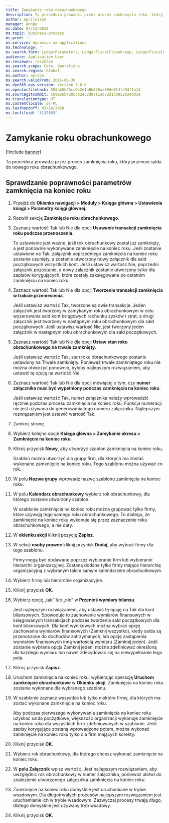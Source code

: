 ```yaml
---
title: Zamykanie roku obrachunkowego
description: Ta procedura prowadzi przez proces zamknięcia roku, który przenosi salda do nowego roku obrachunkowego.
author: aprilolson
manager: AnnBe
ms.date: 07/11/2019
ms.topic: business-process
ms.prod: ''
ms.service: dynamics-ax-applications
ms.technology: ''
ms.search.form: LedgerParameters, LedgerFiscalCloseGroup, LedgerFiscalCloseAddLedger, SysLookupMultiSelectGrid, LedgerFiscalCloseRunGroup
audience: Application User
ms.reviewer: roschlom
ms.search.scope: Core, Operations
ms.search.region: Global
ms.author: aolson
ms.search.validFrom: 2016-06-30
ms.dyn365.ops.version: Version 7.0.0
ms.openlocfilehash: 593ab5b45cc0c2e1a8b876aa89de014fd9df1a13
ms.sourcegitcommit: c69926b4285cb2ec2d9ce1ad72d1cb852024dd5e
ms.translationtype: HT
ms.contentlocale: pl-PL
ms.lasthandoff: 03/18/2020
ms.locfileid: "3137953"
---
```

# <a name="close-the-fiscal-year"></a>Zamykanie roku obrachunkowego

[!include [banner](../../includes/banner.md)]

Ta procedura prowadzi przez proces zamknięcia roku, który przenosi salda do nowego roku obrachunkowego.


## <a name="validate-year-end-close-parameters"></a>Sprawdzanie poprawności parametrów zamknięcia na koniec roku
1. Przejdź do **Okienko nawigacji > Moduły > Księga główna > Ustawienia księgi > Parametry księgi głównej**.
2. Rozwiń sekcję **Zamknięcie roku obrachunkowego**.
3. Zaznacz wartość Tak lub Nie dla opcji **Usuwanie transakcji zamknięcia roku podczas przenoszenia**.
    
    To ustawienie jest ważne, jeśli rok obrachunkowy został już zamknięty, a jest ponownie wykonywane zamknięcie na koniec roku. Jeśli zostanie ustawione na Tak, załącznik poprzedniego zamknięcia na koniec roku zostanie usunięty, a zostanie utworzony nowy załącznik dla sald początkowych wszystkich kont. Jeśli ustawisz wartość Nie, poprzedni załącznik pozostanie, a nowy załącznik zostanie utworzony tylko dla zapisów korygujących, które zostały zaksięgowane po ostatnim zamknięciu na koniec roku.

4. Zaznacz wartość Tak lub Nie dla opcji **Tworzenie transakcji zamknięcia w trakcie przeniesienia**.

    Jeśli ustawisz wartość Tak, tworzone są dwie transakcje. Jeden załącznik jest tworzony w zamykanym roku obrachunkowym w celu wyzerowania sald kont księgowych rachunku zysków i strat, a drugi załącznik jest tworzony w następnym roku obrachunkowym dla sald początkowych. Jeśli ustawisz wartość Nie, jest tworzony jeden załącznik w następnym roku obrachunkowym dla sald początkowych.  

5. Zaznacz wartość Tak lub Nie dla opcji **Ustaw stan roku obrachunkowego na trwale zamknięty**.

    Jeśli ustawisz wartość Tak, stan roku obrachunkowego zostanie ustawiony na Trwale zamknięty.  Ponieważ trwale zamkniętego roku nie można otworzyć ponownie, byłoby najlepszym rozwiązaniem, aby ustawić tę opcję na wartość Nie.  

6. Zaznacz wartość Tak lub Nie dla opcji mówiącej o tym, czy **numer załącznika musi być wypełniony podczas zamknięcia na koniec roku**.

    Jeśli ustawisz wartość Tak, numer załącznika należy wprowadzić ręcznie podczas procesu zamknięcia na koniec roku. Funkcja numeracji nie jest używana do generowania tego numeru załącznika. Najlepszym rozwiązaniem jest ustawić wartość Tak.  

7. Zamknij stronę.
8. Wybierz kolejno opcje **Księga główna > Zamykanie okresu > Zamknięcie na koniec roku**.
9. Kliknij przycisk **Nowy**, aby utworzyć szablon zamknięcia na koniec roku.

    Szablon można utworzyć dla grupy firm, dla których ma zostać wykonane zamknięcie na koniec roku. Tego szablonu można używać co rok.  

10. W polu **Nazwa grupy** wprowadź nazwę szablonu zamknięcia na koniec roku.
11. W polu **Kalendarz obrachunkowy** wybierz rok obrachunkowy, dla którego zostanie utworzony szablon.

    W szablonie zamknięcia na koniec roku można grupować tylko firmy, które używają tego samego roku obrachunkowego. To dlatego, że zamknięcie na koniec roku wykonuje się przez zaznaczenie roku obrachunkowego, a nie daty.  

12. W **okienku akcji** kliknij pozycję **Zapisz**.
13. W sekcji **osoby prawne** kliknij przycisk **Dodaj**, aby wybrać firmy dla tego szablonu.
    
    Firmy mogą być dodawane poprzez wybieranie firm lub wybieranie hierarchii organizacyjnej.  Zostaną dodane tylko firmy mające hierarchię organizacyjną z wybranym takim samym kalendarzem obrachunkowym.  

14. Wybierz firmy lub hierarchie organizacyjne.
15. Kliknij przycisk **OK**.
16. Wybierz opcję „tak” lub „nie” w **Przenieś wymiary bilansu**.

    Jest najlepszym rozwiązaniem, aby ustawić tę opcję na Tak dla kont bilansowych. Spowoduje to zachowanie wymiarów finansowych w księgowanych transakcjach podczas tworzenia sald początkowych dla kont bilansowych. Dla kont wynikowych można wybrać opcję zachowania wymiarów finansowych (Zamknij wszystko), kiedy salda są przenoszone do dochodów zatrzymanych, lub opcję zastąpienia wymiarów finansowych inną wartością wymiaru (Zamknij jeden). Jeśli zostanie wybrana opcja Zamknij jeden, można zdefiniować określoną dla każdego wymiaru lub nawet zdecydować się na niewypełnianie tego pola.  

17. Kliknij przycisk **Zapisz**.
18. Uruchom zamknięcia na koniec roku, wybierając operację **Uruchom zamknięcie obrachunkowe** w **Okienku akcji**. Zamknięcia na koniec roku zostanie wykonane dla wybranego szablonu.  
19. W szablonie zaznacz wszystkie lub tylko niektóre firmy, dla których ma zostać wykonane zamknięcie na koniec roku.

    Aby podczas pierwszego wykonywania zamknięcia na koniec roku uzyskać salda początkowe, większość organizacji wykonuje zamknięcie na koniec roku dla wszystkich firm zdefiniowanych w szablonie. Jeśli zapisy korygujące zostaną wprowadzone potem, można wykonać zamknięcie na koniec roku tylko dla firm mających korekty.  

20. Kliknij przycisk **OK**.
21. Wybierz rok obrachunkowy, dla którego chcesz wykonać zamknięcie na koniec roku.
22. W **polu Załącznik** wpisz wartość. Jest najlepszym rozwiązaniem, aby uwzględnić rok obrachunkowy w numer załącznika, ponieważ ułatwi do znalezienie utworzonego załącznika zamknięcia na koniec roku.  
23. Zamknięcie na koniec roku domyślnie jest uruchamiane w trybie wsadowym. Dla długotrwałych procesów najlepszym rozwiązaniem jest uruchamianie ich w trybie wsadowym. Zazwyczaj procesy trwają długo, dlatego domyślnie jest używany tryb wsadowy.  
24. Kliknij przycisk **OK**.

